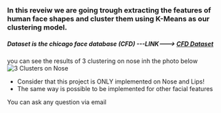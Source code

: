 ### In this reveiw we are going trough extracting the features of human face shapes and cluster them using K-Means as our clustering model.

##### Dataset is the chicago face database (CFD) ---LINK--->  <a href="https://drive.google.com/file/d/1-oyDjcmhuZyKDW4KIdntTrKGgND8g3Ny/view?usp=sharing](https://www.chicagofaces.org/">CFD Dataset</a>

you can see the results of 3 clustering on nose inh the photo below
![3 Clusters on Nose]([http://url/to/img.png](https://github.com/user-attachments/assets/1f48b5a3-6872-4ac3-a96d-c64a3b396f43))

* Consider that this project is ONLY implemented on Nose and Lips!
* The same way is possible to be implemented for other facial features

You can ask any question via email
